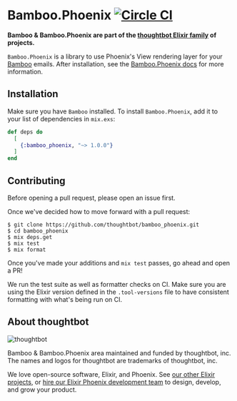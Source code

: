 # Bamboo.Phoenix [![Circle CI](https://circleci.com/gh/thoughtbot/bamboo_phoenix/tree/main.svg?style=svg)](https://circleci.com/gh/thoughtbot/bamboo_phoenix/tree/main)

**Bamboo & Bamboo.Phoenix are part of the [thoughtbot Elixir family][elixir-phoenix] of projects.**

`Bamboo.Phoenix` is a library to use Phoenix's View rendering layer for your
[Bamboo] emails. After installation, see the [Bamboo.Phoenix docs] for more information.

[Bamboo]: https://github.com/thoughtbot/bamboo
[Bamboo.Phoenix docs]: https://hexdocs.pm/bamboo_phoenix/Bamboo.Phoenix.html

## Installation

Make sure you have `Bamboo` installed. To install `Bamboo.Phoenix`, add it to
your list of dependencies in `mix.exs`:

```elixir
def deps do
  [
    {:bamboo_phoenix, "~> 1.0.0"}
  ]
end
```

## Contributing

Before opening a pull request, please open an issue first.

Once we've decided how to move forward with a pull request:

    $ git clone https://github.com/thoughtbot/bamboo_phoenix.git
    $ cd bamboo_phoenix
    $ mix deps.get
    $ mix test
    $ mix format

Once you've made your additions and `mix test` passes, go ahead and open a PR!

We run the test suite as well as formatter checks on CI. Make sure you are using
the Elixir version defined in the `.tool-versions` file to have consistent
formatting with what's being run on CI.

## About thoughtbot

![thoughtbot](http://presskit.thoughtbot.com/images/thoughtbot-logo-for-readmes.svg)

Bamboo & Bamboo.Phoenix area maintained and funded by thoughtbot, inc.
The names and logos for thoughtbot are trademarks of thoughtbot, inc.

We love open-source software, Elixir, and Phoenix. See [our other Elixir
projects][elixir-phoenix], or [hire our Elixir Phoenix development team][hire]
to design, develop, and grow your product.

[elixir-phoenix]: https://thoughtbot.com/services/elixir-phoenix?utm_source=github
[hire]: https://thoughtbot.com?utm_source=github
